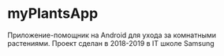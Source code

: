 # myPlantsApp
Приложение-помощник на Android для ухода за комнатными растениями. Проект сделан в 2018-2019 в IT школе Samsung
